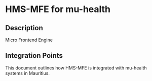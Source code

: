# HMS-MFE for mu-health

## Description

Micro Frontend Engine

## Integration Points

This document outlines how HMS-MFE is integrated with mu-health systems in Mauritius.
